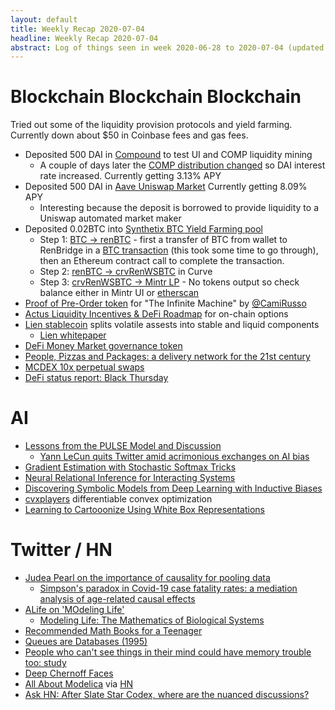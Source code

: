 ```yaml
---
layout: default
title: Weekly Recap 2020-07-04
headline: Weekly Recap 2020-07-04
abstract: Log of things seen in week 2020-06-28 to 2020-07-04 (updated mid week)
---
```


# Blockchain Blockchain Blockchain
Tried out some of the liquidity provision protocols and yield farming.  Currently down about $50 in Coinbase fees and gas fees.

* Deposited 500 DAI in [Compound](https://app.compound.finance/) to test UI and COMP liquidity mining
  * A couple of days later the [COMP distribution changed](https://compound.finance/governance/proposals/11?target_network=mainnet) so DAI interest rate increased.  Currently getting 3.13% APY
* Deposited 500 DAI in [Aave Uniswap Market](https://app.aave.com/reserve-overview/UNIDAI-0x6b175474e89094c44da98b954eedeac495271d0f0x7fd53085b9a29d236235d6fc593b47c9c33429f1)  Currently getting 8.09% APY
  * Interesting because the deposit is borrowed to provide liquidity to a Uniswap automated market maker 
* Deposited 0.02BTC into [Synthetix BTC Yield Farming pool](https://blog.synthetix.io/btc-yield-farming-pool/)
  * Step 1: [BTC -> renBTC](https://bridge.renproject.io/) - first a transfer of BTC from wallet to RenBridge in a [BTC transaction](https://sochain.com/tx/BTC/fa200a89631deb3698d2a5f8d3c56223a957e15f98a9e274356ac596670cefa4) (this took some time to go through), then an Ethereum contract call to complete the transaction.
  * Step 2: [renBTC -> crvRenWSBTC](https://www.curve.fi/sbtc/deposit) in Curve
  * Step 3: [crvRenWSBTC -> Mintr LP](https://mintr.synthetix.io/) - No tokens output so check balance either in Mintr UI or [etherscan](https://etherscan.io/dapp/0x13c1542a468319688b89e323fe9a3be3a90ebb27#readContract)
* [Proof of Pre-Order token](https://twitter.com/mattmcd/status/1278293061148213248) for "The Infinite Machine" by [@CamiRusso](https://twitter.com/CamiRusso)
* [Actus Liquidity Incentives & DeFi Roadmap](https://blog.auctus.org/auctus-liquidity-incentives-defi-roadmap-61a594b0eb6e) for on-chain options
* [Lien stablecoin](https://medium.com/lien-finance/lien-a-new-crypto-backed-stable-coin-without-over-collateralization-6a145d8fb4a4) splits volatile assests into stable and liquid components
  * [Lien whitepaper](https://lien.finance/pdf/iDOLWP_v1.pdf)
* [DeFi Money Market governance token](https://medium.com/dmm-dao/defi-money-market-dmm-dmg-governance-token-public-sale-b6dd09f90eff)
* [People, Pizzas and Packages: a delivery network for the 21st century](https://medium.com/@toby.simpson/people-pizzas-and-packages-a-delivery-network-for-the-21st-century-50e6218e748f)
* [MCDEX 10x perpetual swaps](https://medium.com/@montecarlodex/mcdex-officially-launches-its-perpetual-contracts-with-up-to-10x-leverage-e9464cfcbc60)
* [DeFi status report: Black Thursday](https://defipulse.com/blog/defi-status-report-black-thursday/)

# AI
* [Lessons from the PULSE Model and Discussion](https://thegradient.pub/pulse-lessons/)
  * [Yann LeCun quits Twitter amid acrimonious exchanges on AI bias](https://news.ycombinator.com/item?id=23696427)
* [Gradient Estimation with Stochastic Softmax Tricks](https://arxiv.org/abs/2006.08063)
* [Neural Relational Inference for Interacting Systems](https://arxiv.org/abs/1802.04687)
* [Discovering Symbolic Models from Deep Learning with Inductive Biases](https://arxiv.org/abs/2006.11287)
* [cvxplayers](https://github.com/cvxgrp/cvxpylayers/) differentiable convex optimization
* [Learning to Cartooonize Using White Box Representations](https://news.ycombinator.com/item?id=23685386)

# Twitter / HN
* [Judea Pearl on the importance of causality for pooling data](https://twitter.com/yudapearl/status/1279289663950213120)
  * [Simpson's paradox in Covid-19 case fatality rates: a mediation analysis of age-related causal effects](https://arxiv.org/abs/2005.07180)
* [ALife on 'MOdeling Life'](https://twitter.com/AlifePapers/status/1279037183014440960)
  * [Modeling Life: The Mathematics of Biological Systems](https://link.springer.com/book/10.1007/978-3-319-59731-7#toc)
* [Recommended Math Books for a Teenager](https://news.ycombinator.com/item?id=23711942)
* [Queues are Databases (1995)](https://news.ycombinator.com/item?id=23727877)
* [People who can't see things in their mind could have memory trouble too: study](https://news.ycombinator.com/item?id=23689667)
* [Deep Chernoff Faces](https://news.ycombinator.com/item?id=23679014)
* [All About Modelica](https://marcobonvini.com/modelica/2020/06/29/all-about-modelica.html) via [HN](https://news.ycombinator.com/item?id=23690788)
* [	Ask HN: After Slate Star Codex, where are the nuanced discussions?](https://news.ycombinator.com/item?id=23719376)
